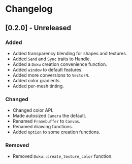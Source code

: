 # Changelog

## [0.2.0] - Unreleased

### Added

- Added transparency blending for shapes and textures.
- Added `Send` and `Sync` traits to Handle.
- Added a `Duku` creation convenience function.
- Added `window` to default features.
- Added more conversions to `VectorN`.
- Added color gradients.
- Added per-mesh tinting.

### Changed

- Changed color API.
- Made autosized `Camera` the default.
- Renamed `Framebuffer` to `Canvas`.
- Renamed drawing functions.
- Added `Option` to some creation functions.

### Removed

- Removed `Duku::create_texture_color` function.
